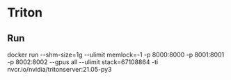 # Triton
## Run
  docker run --shm-size=1g --ulimit memlock=-1 -p 8000:8000 -p 8001:8001 -p 8002:8002 --gpus all --ulimit stack=67108864 -ti nvcr.io/nvidia/tritonserver:21.05-py3
